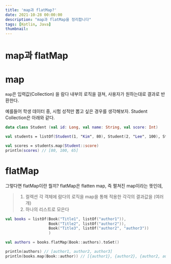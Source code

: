 ```yaml
---
title: 'map과 flatMap?'
date: 2021-10-28 00:00:00
description: "map과 flatMap을 정리합니다"
tags: [Kotlin, Java]
thumbnail: 
---   
```


# map과 flatMap

# map
`map`은 입력값(Collection) 을 람다 내부의 로직을 걸쳐, 사용자가 원하는대로 결과로 반환한다.

예를들어 학생 데이터 중, 시험 성적만 뽑고 싶은 경우를 생각해보자. Student Collection은 아래와 같다.


``` kotlin
data class Student (val id: Long, val name: String, val score: Int)

val students = listOf(Student(1, "Kim", 80), Student(2, "Lee", 100), Student(3, "Park", 65) )

val scores = students.map(Student::score)
println(scores) // [80, 100, 65]
```

# flatMap
그렇다면 flatMap이란 뭘끼? flatMap은 flatten map, 즉 펼쳐진 map이라는 뜻인데, 
> 1) 컬렉션 각 객체에 람다의 로직을 map을 통해 적용한 각각의 결과값을 (여러 개)
> 2) 하나의 리스트로 모은다

``` kotlin
val books = listOf(Book("Title1", listOf("author1")),
                   Book("Title2", listOf("author2")),
                   Book("Title3", listOf("author2", "author3"))
                   )

val authors = books.flatMap(Book::authors).toSet()

println(authors) // [author1, author2, author3]
println(books.map(Book::author)) // [{author1}, {author2}, {author2, author3}]
